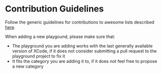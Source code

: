 # Contribution Guidelines

Follow the generic guidelines for contributions to awesome lists described [here](https://github.com/sindresorhus/awesome/blob/master/contributing.md).

When adding a new playgound, please make sure that:

* The playground you are adding works with the last generally available version of XCode, if it does not consider submitting a pull request to the playground project to fix it
* It fits the category you are adding it to, if it does not feel free to propose a new category

